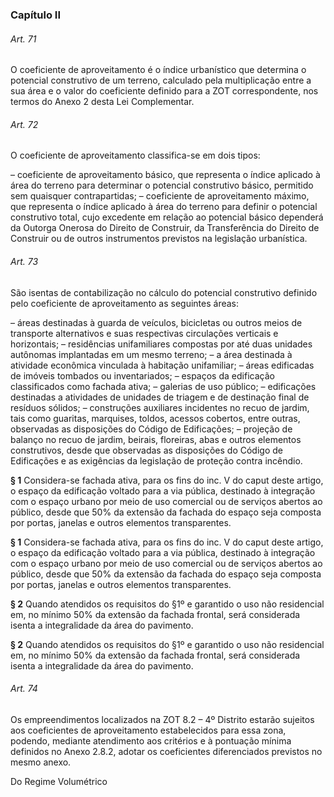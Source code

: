 
### Capítulo II

###### Art. 71
O coeficiente de aproveitamento é o índice urbanístico que determina o potencial construtivo de um terreno, calculado pela multiplicação entre a sua área e o valor do coeficiente definido para a ZOT correspondente, nos termos do Anexo 2 desta Lei Complementar.

###### Art. 72
O coeficiente de aproveitamento classifica-se em dois tipos:

– coeficiente de aproveitamento básico, que representa o índice aplicado à área do terreno para determinar o potencial construtivo básico, permitido sem quaisquer contrapartidas;
– coeficiente de aproveitamento máximo, que representa o índice aplicado à área do terreno para definir o potencial construtivo total, cujo excedente em relação ao potencial
básico dependerá da Outorga Onerosa do Direito de Construir, da Transferência do Direito de Construir ou de outros instrumentos previstos na legislação urbanística.

###### Art. 73
São isentas de contabilização no cálculo do potencial construtivo definido pelo coeficiente de aproveitamento as seguintes áreas:

– áreas destinadas à guarda de veículos, bicicletas ou outros meios de transporte alternativos e suas respectivas circulações verticais e horizontais;
– residências unifamiliares compostas por até duas unidades autônomas implantadas em um mesmo terreno;
– a área destinada à atividade econômica vinculada à habitação unifamiliar;
– áreas edificadas de imóveis tombados ou inventariados;
– espaços da edificação classificados como fachada ativa;
– galerias de uso público;
– edificações destinadas a atividades de unidades de triagem e de destinação final de resíduos sólidos;
– construções auxiliares incidentes no recuo de jardim, tais como guaritas, marquises, toldos, acessos cobertos, entre outras, observadas as disposições do Código de Edificações;
– projeção de balanço no recuo de jardim, beirais, floreiras, abas e outros elementos construtivos, desde que observadas as disposições do Código de Edificações e as exigências da legislação de proteção contra incêndio.

**§ 1** Considera-se fachada ativa, para os fins do inc. V do caput deste artigo, o espaço da edificação voltado para a via pública, destinado à integração com o espaço urbano por meio de uso comercial ou de serviços abertos ao público, desde que 50% da extensão da fachada do espaço seja composta por portas, janelas e outros elementos transparentes.

**§ 1** Considera-se fachada ativa, para os fins do inc. V do caput deste artigo, o espaço da edificação voltado para a via pública, destinado à integração com o espaço urbano por meio de uso comercial ou de serviços abertos ao público, desde que 50% da extensão da fachada do espaço seja composta por portas, janelas e outros elementos transparentes.

**§ 2** Quando atendidos os requisitos do §1º e garantido o uso não residencial em, no mínimo 50% da extensão da fachada frontal, será considerada isenta a integralidade da área do pavimento.

**§ 2** Quando atendidos os requisitos do §1º e garantido o uso não residencial em, no mínimo 50% da extensão da fachada frontal, será considerada isenta a integralidade da área do pavimento.

###### Art. 74
Os empreendimentos localizados na ZOT 8.2 – 4º Distrito estarão sujeitos aos coeficientes de aproveitamento estabelecidos para essa zona, podendo, mediante atendimento aos critérios e à pontuação mínima definidos no Anexo 2.8.2, adotar os coeficientes diferenciados previstos no mesmo anexo.

Do Regime Volumétrico
